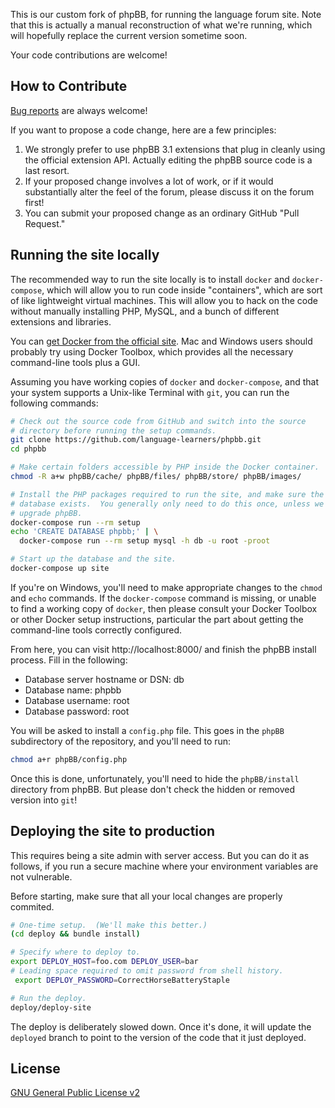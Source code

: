 This is our custom fork of phpBB, for running the language forum site.
Note that this is actually a manual reconstruction of what we're running,
which will hopefully replace the current version sometime soon.

Your code contributions are welcome!

## How to Contribute

[Bug reports](https://github.com/language-learners/phpbb/issues) are
always welcome!

If you want to propose a code change, here are a few principles:

1. We strongly prefer to use phpBB 3.1 extensions that plug in cleanly
   using the official extension API.  Actually editing the phpBB source
   code is a last resort.
2. If your proposed change involves a lot of work, or if it would
   substantially alter the feel of the forum, please discuss it on the
   forum first!
3. You can submit your proposed change as an ordinary GitHub "Pull
   Request."

## Running the site locally

The recommended way to run the site locally is to install `docker` and
`docker-compose`, which will allow you to run code inside "containers",
which are sort of like lightweight virtual machines.  This will allow you
to hack on the code without manually installing PHP, MySQL, and a bunch of
different extensions and libraries.

You can [get Docker from the official site](https://www.docker.com/).  Mac
and Windows users should probably try using Docker Toolbox, which provides
all the necessary command-line tools plus a GUI.

Assuming you have working copies of `docker` and `docker-compose`, and that
your system supports a Unix-like Terminal with `git`, you can run the
following commands:

```sh
# Check out the source code from GitHub and switch into the source
# directory before running the setup commands.
git clone https://github.com/language-learners/phpbb.git
cd phpbb

# Make certain folders accessible by PHP inside the Docker container.
chmod -R a+w phpBB/cache/ phpBB/files/ phpBB/store/ phpBB/images/

# Install the PHP packages required to run the site, and make sure the
# database exists.  You generally only need to do this once, unless we
# upgrade phpBB.
docker-compose run --rm setup
echo 'CREATE DATABASE phpbb;' | \
  docker-compose run --rm setup mysql -h db -u root -proot

# Start up the database and the site.
docker-compose up site
```

If you're on Windows, you'll need to make appropriate changes to the
`chmod` and `echo` commands. If the `docker-compose` command is missing,
or unable to find a working copy of `docker`, then please consult
your Docker Toolbox or other Docker setup instructions, particular the
part about getting the command-line tools correctly configured.

From here, you can visit http://localhost:8000/ and finish the phpBB
install process.  Fill in the following:

- Database server hostname or DSN: db
- Database name: phpbb
- Database username: root
- Database password: root

You will be asked to install a `config.php` file.  This goes in the `phpBB`
subdirectory of the repository, and you'll need to run:

```sh
chmod a+r phpBB/config.php
```

Once this is done, unfortunately, you'll need to hide the `phpBB/install`
directory from phpBB.  But please don't check the hidden or removed version
into `git`!

## Deploying the site to production

This requires being a site admin with server access.  But you can do it as
follows, if you run a secure machine where your environment variables are
not vulnerable.

Before starting, make sure that all your local changes are properly
commited.

```sh
# One-time setup.  (We'll make this better.)
(cd deploy && bundle install)

# Specify where to deploy to.
export DEPLOY_HOST=foo.com DEPLOY_USER=bar
# Leading space required to omit password from shell history.
 export DEPLOY_PASSWORD=CorrectHorseBatteryStaple

# Run the deploy.
deploy/deploy-site
```

The deploy is deliberately slowed down.  Once it's done, it will update the
`deployed` branch to point to the version of the code that it just deployed.

## License

[GNU General Public License v2](http://opensource.org/licenses/gpl-2.0.php)
